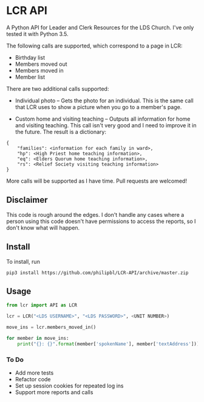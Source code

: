 # LCR API

A Python API for Leader and Clerk Resources for the LDS Church. I've only tested it with Python 3.5.

The following calls are supported, which correspond to a page in LCR:

- Birthday list
- Members moved out
- Members moved in
- Member list

There are two additional calls supported:

- Individual photo – Gets the photo for an individual. This is the same call that LCR uses to show a picture when you go to a member's page.

- Custom home and visiting teaching – Outputs all information for home and visiting teaching. This call isn't very good and I need to improve it in the future. The result is a dictionary:

```
{
    "families": <information for each family in ward>,
    "hp": <High Priest home teaching information>,
    "eq": <Elders Quorum home teaching information>,
    "rs": <Relief Society visiting teaching information>
}
```

More calls will be supported as I have time. Pull requests are welcomed!

## Disclaimer

This code is rough around the edges. I don't handle any cases where a person using this code doesn't have permissions to access the reports, so I don't know what will happen.

## Install

To install, run

```
pip3 install https://github.com/philipbl/LCR-API/archive/master.zip
```

## Usage

```python
from lcr import API as LCR

lcr = LCR("<LDS USERNAME>", "<LDS PASSWORD>", <UNIT NUMBER>)

move_ins = lcr.members_moved_in()

for member in move_ins:
    print("{}: {}".format(member['spokenName'], member['textAddress']))
```


### To Do
- Add more tests
- Refactor code
- Set up session cookies for repeated log ins
- Support more reports and calls

